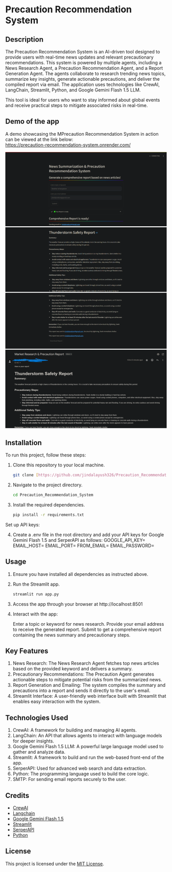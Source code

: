 # Precaution Recommendation System

## Description

The Precaution Recommendation System is an AI-driven tool designed to provide users with real-time news updates and relevant precautionary recommendations. This system is powered by multiple agents, including a News Research Agent, a Precaution Recommendation Agent, and a Report Generation Agent. The agents collaborate to research trending news topics, summarize key insights, generate actionable precautions, and deliver the compiled report via email. The application uses technologies like CrewAI, LangChain, Streamlit, Python, and Google Gemini Flash 1.5 LLM.

This tool is ideal for users who want to stay informed about global events and receive practical steps to mitigate associated risks in real-time.

## Demo of the app
A demo showcasing the MPrecaution Recommendation System in action can be viewed at the link below:   
https://precaution-recommendation-system.onrender.com/

<img src="https://github.com/jindalayush326/Precaution_Recommendation_System/blob/main/image/Screenshot%20(6072).png"/>
<img src="https://github.com/jindalayush326/Precaution_Recommendation_System/blob/main/image/Screenshot%20(6073).png"/>
<img src="https://github.com/jindalayush326/Precaution_Recommendation_System/blob/main/image/Screenshot%20(6074).png"/>
<img src="https://github.com/jindalayush326/Precaution_Recommendation_System/blob/main/image/Screenshot%20(6075).png"/>

## Installation

To run this project, follow these steps:

1. Clone this repository to your local machine.
   ```bash
   git clone [https://github.com/jindalayush326/Precaution_Recommendation_System.git]
   ```

2. Navigate to the project directory.
   ```bash
   cd Precaution_Recommendation_System
   ```

3. Install the required dependencies.
   ```bash
   pip install -r requirements.txt
   ```

Set up API keys:

4. Create a .env file in the root directory and add your API keys for Google Gemini Flash 1.5 and SerperAPI as follows:
   GOOGLE_API_KEY=<your-google-api-key>
   EMAIL_HOST=<your-email-host>
   EMAIL_PORT=<your-email-port>
   FROM_EMAIL=<your-email-address>
   EMAIL_PASSWORD=<your-email-password>

## Usage

1. Ensure you have installed all dependencies as instructed above.

2. Run the Streamlit app.
   ```bash
   streamlit run app.py
   ```

3. Access the app through your browser at http://localhost:8501

4. Interact with the app:

   Enter a topic or keyword for news research.
   Provide your email address to receive the generated report.
   Submit to get a comprehensive report containing the news summary and precautionary steps.

## Key Features
1. News Research: The News Research Agent fetches top news articles based on the provided keyword and delivers a summary.
2. Precautionary Recommendations: The Precaution Agent generates actionable steps to mitigate potential risks from the summarized news.
3. Report Generation and Emailing: The system compiles the summary and precautions into a report and sends it directly to the user's email.
4. Streamlit Interface: A user-friendly web interface built with Streamlit that enables easy interaction with the system.

## Technologies Used
1. CrewAI: A framework for building and managing AI agents.
2. LangChain: An API that allows agents to interact with language models for deeper insights.
3. Google Gemini Flash 1.5 LLM: A powerful large language model used to gather and analyze data.
4. Streamlit: A framework to build and run the web-based front-end of the app.
5. SerperAPI: Used for advanced web search and data extraction.
6. Python: The programming language used to build the core logic.
7. SMTP: For sending email reports securely to the user.

## Credits

- [CrewAI](https://www.crewai.com/)
- [Langchain](https://www.langchain.com/)
- [Google Gemini Flash 1.5](https://deepmind.google/technologies/gemini/flash/)
- [Streamlit](https://streamlit.io/)
- [SerperAPI](https://serper.dev/)
- [Python](https://www.python.org/)

## License

This project is licensed under the [MIT License](LICENSE).
```
